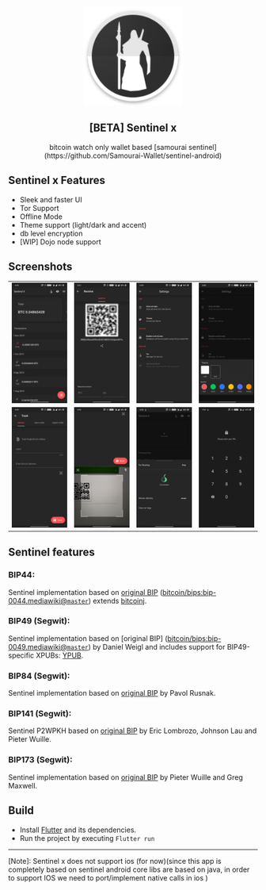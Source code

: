 
<div align="center">
  <img src="./art/ic_launcher.png" width=200> 
</div>

<h2 align="center">[BETA] Sentinel x</h2>
<p align="center">bitcoin watch only wallet based [samourai sentinel](https://github.com/Samourai-Wallet/sentinel-android)
 </p>

## Sentinel x Features

* Sleek and faster UI
* Tor Support
* Offline Mode
* Theme support (light/dark and accent)
* db level encryption
* [WIP] Dojo node support


## Screenshots

<div style="text-align: center"><table>
<tr>
  <td style="text-align: center">
     <img src="art/1.png" width="554"/></a>
</td>
<td style="text-align: center">
 <img src="art/2.png" width="554" />
 </td>
<td style="text-align: center">
 <img src="art/3.png" width="554"/>
 </td>
  <td style="text-align: center">
   <img src="art/4.png" width="554"/>
   </td>
 </tr>
 <tr>
   <td style="text-align: center">
      <img src="art/5.png" width="554"/></a>
 </td>
 <td style="text-align: center">
  <img src="art/6.png" width="554" />
  </td>
 <td style="text-align: center">
  <img src="art/7.png" width="554"/>
  </td>
   <td style="text-align: center">
    <img src="art/8.png" width="554"/>
    </td>
  </tr>
 </table>
 </div>


## Sentinel features

### BIP44:
Sentinel implementation based on [original BIP](https://github.com/bitcoin/bips/blob/master/bip-0044.mediawiki) ([bitcoin/bips:bip-0044.mediawiki@`master`](https://github.com/bitcoin/bips/blob/master/bip-0044.mediawiki)) extends [bitcoinj](https://bitcoinj.github.io/).

### BIP49 (Segwit):
Sentinel implementation based on [original BIP] ([bitcoin/bips:bip-0049.mediawiki@`master`](https://github.com/bitcoin/bips/blob/master/bip-0049.mediawiki)) by Daniel Weigl and includes support for BIP49-specific XPUBs: [YPUB](https://github.com/Samourai-Wallet/sentinel-android/issues/16).

### BIP84 (Segwit):
Sentinel implementation based on [original BIP](https://github.com/bitcoin/bips/blob/master/bip-0084.mediawiki) by Pavol Rusnak.

### BIP141 (Segwit):
Sentinel P2WPKH based on [original BIP](https://github.com/bitcoin/bips/blob/master/bip-0141.mediawiki) by Eric Lombrozo, Johnson Lau and Pieter Wuille.

### BIP173 (Segwit):
Sentinel implementation based on [original BIP](https://github.com/bitcoin/bips/blob/master/bip-0173.mediawiki) by Pieter Wuille and Greg Maxwell.

## Build

- Install [Flutter](https://flutter.dev/)  and its dependencies.
- Run the project by executing ``Flutter run``

------

[Note]:  Sentinel x does not support ios (for now)(since this app is completely based on sentinel android core libs are based on java, in order to support IOS we need to port/implement native calls in ios )


